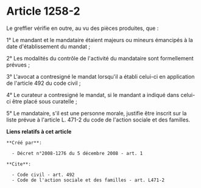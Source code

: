 # Article 1258-2

Le greffier vérifie en outre, au vu des pièces produites, que : 

1° Le mandant et le mandataire étaient majeurs ou mineurs émancipés à la date d'établissement du mandat ; 

2° Les modalités du contrôle de l'activité du mandataire sont formellement prévues ; 

3° L'avocat a contresigné le mandat lorsqu'il a établi celui-ci en application de l'article 492 du code civil ; 

4° Le curateur a contresigné le mandat, si le mandant a indiqué dans celui-ci être placé sous curatelle ; 

5° Le mandataire, s'il est une personne morale, justifie être inscrit sur la liste prévue à l'article L. 471-2 du code de
l'action sociale et des familles.

**Liens relatifs à cet article**

	**Créé par**:

	  - Décret n°2008-1276 du 5 décembre 2008 - art. 1

	**Cite**:

	  - Code civil - art. 492
	  - Code de l'action sociale et des familles - art. L471-2
